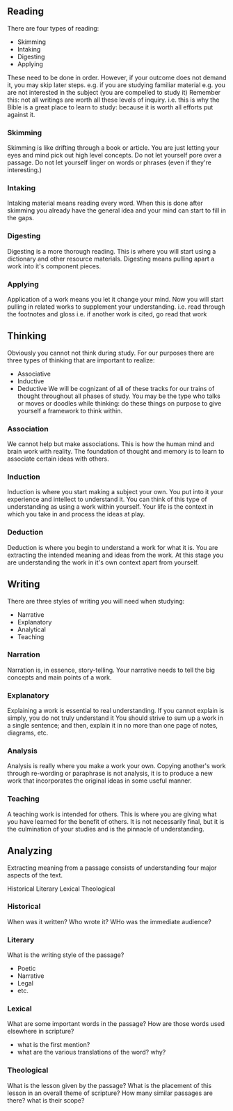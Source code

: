 

## Reading

There are four types of reading:
- Skimming
- Intaking
- Digesting
- Applying

These need to be done in order.
However, if your outcome does not demand it, you may skip later steps.
e.g. if you are studying familiar material
e.g. you are not interested in the subject (you are compelled to study it)
Remember this: not all writings are worth all these levels of inquiry.
i.e. this is why the Bible is a great place to learn to study: because it is worth all efforts put against it.

### Skimming

Skimming is like drifting through a book or article.
You are just letting your eyes and mind pick out high level concepts.
Do not let yourself pore over a passage.
Do not let yourself linger on words or phrases (even if they're interesting.)

### Intaking

Intaking material means reading every word.
When this is done after skimming you already have the general idea and your mind can start to fill in the gaps.

### Digesting

Digesting is a more thorough reading.
This is where you will start using a dictionary and other resource materials.
Digesting means pulling apart a work into it's component pieces.

### Applying

Application of a work means you let it change your mind.
Now you will start pulling in related works to supplement your understanding.
i.e. read through the footnotes and gloss
i.e. if another work is cited, go read that work


## Thinking

Obviously you cannot not think during study.
For our purposes there are three types of thinking that are important to realize:
- Associative
- Inductive
- Deductive
We will be cognizant of all of these tracks for our trains of thought throughout all phases of study.
You may be the type who talks or moves or doodles while thinking: do these things on purpose to give yourself a framework to think within.

### Association

We cannot help but make associations.
This is how the human mind and brain work with reality.
The foundation of thought and memory is to learn to associate certain ideas with others.

### Induction

Induction is where you start making a subject your own.
You put into it your experience and intellect to understand it.
You can think of this type of understanding as using a work within yourself.
Your life is the context in which you take in and process the ideas at play.

### Deduction

Deduction is where you begin to understand a work for what it is.
You are extracting the intended meaning and ideas from the work.
At this stage you are understanding the work in it's own context apart from yourself.


## Writing

There are three styles of writing you will need when studying:
- Narrative
- Explanatory
- Analytical
- Teaching

### Narration

Narration is, in essence, story-telling.
Your narrative needs to tell the big concepts and main points of a work.

### Explanatory

Explaining a work is essential to real understanding.
If you cannot explain is simply, you do not truly understand it
You should strive to sum up a work in a single sentence;
and then, explain it in no more than one page of notes, diagrams, etc.

### Analysis

Analysis is really where you make a work your own.
Copying another's work through re-wording or paraphrase is not analysis,
it is to produce a new work that incorporates the original ideas in some useful manner.

### Teaching

A teaching work is intended for others.
This is where you are giving what you have learned for the benefit of others.
It is not necessarily final, but it is the culmination of your studies and is the pinnacle of understanding.


## Analyzing

Extracting meaning from a passage consists of understanding four major aspects of the text.

Historical
Literary
Lexical
Theological

### Historical

When was it written?
Who wrote it?
WHo was the immediate audience?

### Literary

What is the writing style of the passage?
- Poetic
- Narrative
- Legal
- etc.

### Lexical

What are some important words in the passage?
How are those words used elsewhere in scripture?
- what is the first mention?
- what are the various translations of the word? why?

### Theological

What is the lesson given by the passage?
What is the placement of this lesson in an overall theme of scripture?
How many similar passages are there? what is their scope?
